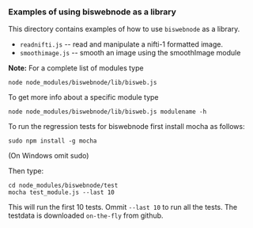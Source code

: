 ### Examples of using biswebnode as a library

This directory contains examples of how to use `biswebnode` as a library.

* `readnifti.js` -- read and manipulate a nifti-1 formatted image.
* `smoothimage.js` -- smooth an image using the smoothImage module 

__Note:__ For a complete list of modules type

    node node_modules/biswebnode/lib/bisweb.js

To get more info about a specific module type

    node node_modules/biswebnode/lib/bisweb.js modulename -h

To run the regression tests for biswebnode first install mocha as follows:

    sudo npm install -g mocha
    
(On Windows omit sudo)

Then type:

    cd node_modules/biswebnode/test
    mocha test_module.js --last 10
    
This will run the first 10 tests. Ommit `--last 10` to run all the tests. The
testdata is downloaded `on-the-fly` from github.


